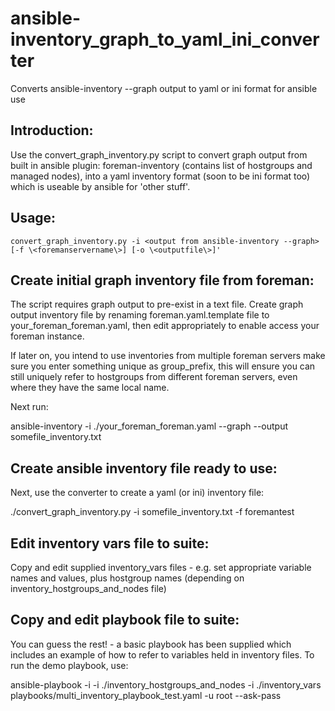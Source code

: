 # ansible-inventory_graph_to_yaml_ini_converter
Converts ansible-inventory --graph output to yaml or ini format for ansible use

## Introduction:
Use the convert_graph_inventory.py script to convert graph output from built in ansible plugin: foreman-inventory (contains list of hostgroups and managed nodes), into a yaml inventory format (soon to be ini format too) which is useable by ansible for 'other stuff'.

## Usage:
`convert_graph_inventory.py -i <output from ansible-inventory --graph> [-f \<foremanservername\>] [-o \<outputfile\>]'`

## Create initial graph inventory file from foreman:
The script requires graph output to pre-exist in a text file. Create graph output inventory file by renaming foreman.yaml.template file to your_foreman_foreman.yaml, then edit appropriately to enable access your foreman instance.

If later on, you intend to use inventories from multiple foreman servers make sure you enter something unique as group_prefix, this will ensure you can still uniquely refer to hostgroups from different foreman servers, even where they have the same local name.

Next run:

ansible-inventory -i ./your_foreman_foreman.yaml --graph --output somefile_inventory.txt

## Create ansible inventory file ready to use:
Next, use the converter to create a yaml (or ini) inventory file:

./convert_graph_inventory.py -i somefile_inventory.txt -f foremantest

## Edit inventory vars file to suite:
Copy and edit supplied inventory_vars files - e.g. set appropriate variable names and values, plus hostgroup names (depending on inventory_hostgroups_and_nodes file)

## Copy and edit playbook file to suite:
You can guess the rest! - a basic playbook has been supplied which includes an example of how to refer to variables held in inventory files. To run the demo playbook, use:

ansible-playbook -i -i ./inventory_hostgroups_and_nodes -i ./inventory_vars playbooks/multi_inventory_playbook_test.yaml -u root --ask-pass

